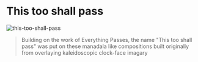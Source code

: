 # This too shall pass

![this-too-shall-pass](https://github.com/LL782/this-too-shall-pass/assets/353044/146ef19a-6e0e-4ad7-8d24-145bb87539a5)

> Building on the work of Everything Passes, the name "This too shall pass" was put on these manadala like compositions built originally from overlaying kaleidoscopic clock-face imagary
